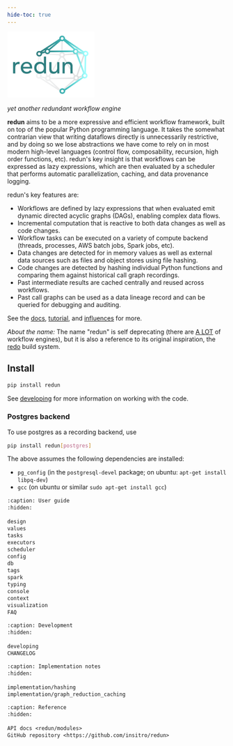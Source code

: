 ```yaml
---
hide-toc: true
---
```


<img src="_static/redun.svg" width="200"/>

*yet another redundant workflow engine*

**redun** aims to be a more expressive and efficient workflow framework, built on top of the popular Python programming language.
It takes the somewhat contrarian view that writing dataflows directly is unnecessarily restrictive, and by doing so we lose abstractions we have come to rely on in most modern high-level languages (control flow, composability, recursion, high order functions, etc).
redun's key insight is that workflows can be expressed as lazy expressions, which are then evaluated by a scheduler that performs automatic parallelization, caching, and data provenance logging.

redun's key features are:

- Workflows are defined by lazy expressions that when evaluated emit dynamic directed acyclic graphs (DAGs), enabling complex data flows.
- Incremental computation that is reactive to both data changes as well as code changes.
- Workflow tasks can be executed on a variety of compute backend (threads, processes, AWS batch jobs, Spark jobs, etc). 
- Data changes are detected for in memory values as well as external data sources such as files and object stores using file hashing.
- Code changes are detected by hashing individual Python functions and comparing them against historical call graph recordings.
- Past intermediate results are cached centrally and reused across workflows.
- Past call graphs can be used as a data lineage record and can be queried for debugging and auditing.

See the [docs](design.md), [tutorial](https://github.com/insitro/redun/tree/main/examples), and [influences](design.md#influences) for more.

*About the name:* The name "redun" is self deprecating (there are [A LOT](https://github.com/pditommaso/awesome-pipeline) of workflow engines), but it is also a reference to its original inspiration, the [redo](https://apenwarr.ca/log/20101214) build system.

## Install

```sh
pip install redun
```

See [developing](developing.md) for more information on working with the code.

### Postgres backend

To use postgres as a recording backend, use

```sh
pip install redun[postgres]
```

The above assumes the following dependencies are installed:
* `pg_config` (in the `postgresql-devel` package; on ubuntu: `apt-get install libpq-dev`)
* `gcc` (on ubuntu or similar `sudo apt-get install gcc`)

```{toctree}
:caption: User guide
:hidden:

design
values
tasks
executors
scheduler
config
db
tags
spark
typing
console
context
visualization
FAQ
```

```{toctree}
:caption: Development
:hidden:

developing
CHANGELOG
```

```{toctree}
:caption: Implementation notes
:hidden:

implementation/hashing
implementation/graph_reduction_caching
```

```{toctree}
:caption: Reference
:hidden:

API docs <redun/modules>
GitHub repository <https://github.com/insitro/redun>
```

